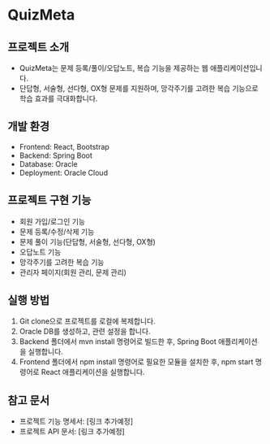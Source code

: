 # QuizMeta
## 프로젝트 소개
- QuizMeta는 문제 등록/풀이/오답노트, 복습 기능을 제공하는 웹 애플리케이션입니다. 
- 단답형, 서술형, 선다형, OX형 문제를 지원하며, 망각주기를 고려한 복습 기능으로 학습 효과를 극대화합니다.

## 개발 환경
- Frontend: React, Bootstrap
- Backend: Spring Boot
- Database: Oracle
- Deployment: Oracle Cloud

## 프로젝트 구현 기능
- 회원 가입/로그인 기능
- 문제 등록/수정/삭제 기능
- 문제 풀이 기능(단답형, 서술형, 선다형, OX형)
- 오답노트 기능
- 망각주기를 고려한 복습 기능
- 관리자 페이지(회원 관리, 문제 관리)

## 실행 방법
1. Git clone으로 프로젝트를 로컬에 복제합니다.
2. Oracle DB를 생성하고, 관련 설정을 합니다.
3. Backend 폴더에서 mvn install 명령어로 빌드한 후, Spring Boot 애플리케이션을 실행합니다.
4. Frontend 폴더에서 npm install 명령어로 필요한 모듈을 설치한 후, npm start 명령어로 React 애플리케이션을 실행합니다.

## 참고 문서
- 프로젝트 기능 명세서: [링크 추가예정]
- 프로젝트 API 문서: [링크 추가예정]
